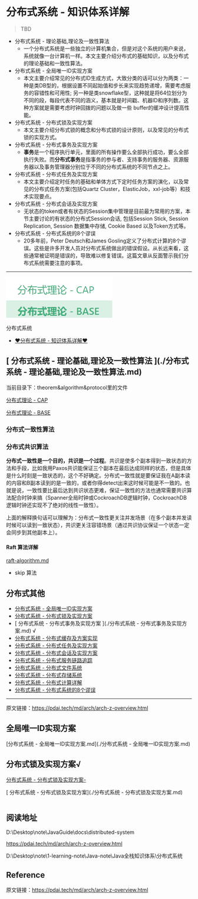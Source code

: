 # 分布式系统 - 知识体系详解

> TBD

- 分布式系统 - 理论基础,理论及一致性算法
  - 一个分布式系统是一些独立的计算机集合，但是对这个系统的用户来说，系统就像一台计算机一样。本文主要介绍分布式的基础知识，以及分布式的理论基础和一致性算法。
- 分布式系统 - 全局唯一ID实现方案
  - 本文主要介绍常见的分布式ID生成方式，大致分类的话可以分为两类：一种是类DB型的，根据设置不同起始值和步长来实现趋势递增，需要考虑服务的容错性和可用性; 另一种是类snowflake型，这种就是将64位划分为不同的段，每段代表不同的涵义，基本就是时间戳、机器ID和序列数。这种方案就是需要考虑时钟回拨的问题以及做一些 buffer的缓冲设计提高性能。
- 分布式系统 - 分布式锁及实现方案
  - 本文主要介绍分布式锁的概念和分布式锁的设计原则，以及常见的分布式锁的实现方式。
- 分布式系统 - 分布式事务及实现方案
  - **事务**是一个程序执行单元，里面的所有操作要么全部执行成功，要么全部执行失败。而**分布式事务**是指事务的参与者、支持事务的服务器、资源服务器以及事务管理器分别位于不同的分布式系统的不同节点之上。
- 分布式系统 - 分布式任务及实现方案
  - 本文主要介绍定时任务的基础和单体方式下定时任务方案的演化，以及常见的分布式任务方案(包括Quartz Cluster，ElasticJob，xxl-job等）和技术实现要点。
- 分布式系统 - 分布式会话及实现方案
  - 无状态的token或者有状态的Session集中管理是目前最为常用的方案，本节主要讨论的有状态的分布式Session会话, 包括Session Stick, Session Replication, Session 数据集中存储, Cookie Based 以及Token方式等。
- 分布式系统 - 分布式系统的8个谬误
  - 20多年前，Peter Deutsch和James Gosling定义了分布式计算的8个谬误。这些是许多开发人员对分布式系统做出的错误假设。从长远来看，这些通常被证明是错误的，导致难以修复错误。这篇文章从反面警示我们分布式系统需要注意的事项。

------



![image-20230519211636970](img/img_%E5%88%86%E5%B8%83%E5%BC%8F%E7%B3%BB%E7%BB%9F/image-20230519211636970.png)



分布式系统 

- [ ♥分布式系统 - 知识体系详解♥ ]()



## [ 分布式系统 - 理论基础,理论及一致性算法 ](./分布式系统 - 理论基础,理论及一致性算法.md)

当前目录下：theorem&algorithm&protocol里的文件

[分布式理论 - CAP](https://pdai.tech/md/dev-spec/spec/dev-th-cap.html)

[分布式理论 - BASE](https://pdai.tech/md/dev-spec/spec/dev-th-base.html)

### 分布式一致性算法

### 分布式共识算法

**分布式一致性是一个目的，共识是一个过程**。共识是使多个副本得到一致状态的方法和手段，比如我用Paxos共识能保证三个副本在最后达成同样的状态，但是具体是什么时刻是一致状态的，这个不好确定。分布式一致性就是要保证我在A副本读的内容和B副本读到的是一致的，或者你得detect出来这时候可能是不一致的。也就是说，一致性要比最后达到共识状态更难，保证一致性的方法也通常需要共识算法配合时钟来搞（Spanner全局时钟或CockroachDB逻辑时钟，CockroachDB逻辑时钟还实现不了绝对的线性一致性）。

上面的解释换句话可以理解为：分布式一致性更关注并发场景（在多个副本并发读时候可以读到一致状态），共识更关注容错场景（通过共识协议保证一个状态一定会同步到其他副本上）。

#### Raft 算法详解

[raft-algorithm.md](./theorem&algorithm&protocol/raft-algorithm.md)



- skip  算法

## 分布式其他

- [ 分布式系统 - 全局唯一ID实现方案 ]()
- [ 分布式系统 - 分布式锁及实现方案 ]()
- [ 分布式系统 - 分布式事务及实现方案 ](./分布式系统 - 分布式事务及实现方案.md) √
- [ 分布式系统 - 分布式缓存及方案实现 ]()
- [ 分布式系统 - 分布式任务及实现方案 ]()
- [ 分布式系统 - 分布式会话及实现方案 ]()
- [ 分布式系统 - 分布式服务链路追踪 ]()
- [ 分布式系统 - 分布式文件系统 ]()
- [ 分布式系统 - 分布式存储系统 ]()
- [ 分布式系统 - 分布式计算详解 ]()
- [ 分布式系统 - 分布式系统的8个谬误]()

------

 原文链接：https://pdai.tech/md/arch/arch-z-overview.html

## 全局唯一ID实现方案

[分布式系统 - 全局唯一ID实现方案.md](./分布式系统 - 全局唯一ID实现方案.md)

## 分布式锁及实现方案√

[ 分布式系统 - 分布式锁及实现方案- ](./distributed-lock.md)

[ 分布式系统 - 分布式锁及实现方案](./分布式系统 - 分布式锁及实现方案.md)

```

```



## 阅读地址

D:\Desktop\note\JavaGuide\docs\distributed-system

https://pdai.tech/md/arch/arch-z-overview.html

D:\Desktop\note\1-learning-note\Java-note\Java全栈知识体系\分布式系统



## Reference

 原文链接：https://pdai.tech/md/arch/arch-z-overview.html